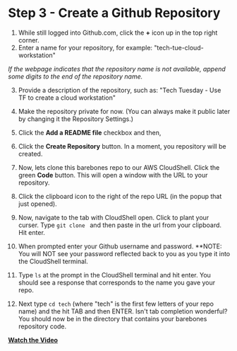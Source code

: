 # Step 3 - Create a Github Repository

1. While still logged into Github.com, click the **+** icon up in the top right
corner.
2. Enter a name for your repository, for example: "tech-tue-cloud-workstation"

_If the webpage indicates that the repository name is not available, append some
digits to the end of the repository name._

3. Provide a description of the repository, such as: "Tech Tuesday - Use TF to
create a cloud workstation"

4. Make the repository private for now. (You can always make it public later by
changing it the Repository Settings.)

5. Click the **Add a README file** checkbox and then,

6. Click the **Create Repository** button. In a moment, you repository will be
created.

7. Now, lets clone this barebones repo to our AWS CloudShell. Click the green
**Code** button. This will open a window with the URL to your repository.

8. Click the clipboard icon to the right of the repo URL (in the popup that just
opened).

9. Now, navigate to the tab with CloudShell open. Click to plant your curser.
Type `git clone ` and then paste in the url from your clipboard. Hit enter.

10. When prompted enter your Github username and password. **NOTE: You will NOT
see your password reflected back to you as you type it into the CloudShell terminal.

11. Type `ls` at the prompt in the CloudShell terminal and hit enter. You should
see a response that corresponds to the name you gave your repo.

12. Next type `cd tech` (where "tech" is the first few letters of your repo name)
and the hit TAB and then ENTER. Isn't tab completion wonderful? You should now be in
the directory that contains your barebones repository code.

**[Watch the Video](https://youtu.be/m5DiBfHEJ2s)**
